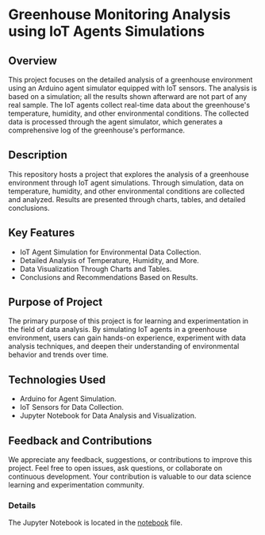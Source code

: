 # Greenhouse Monitoring Analysis using IoT Agents Simulations

## Overview
This project focuses on the detailed analysis of a greenhouse environment using an Arduino agent simulator equipped with IoT sensors. The analysis is based on a simulation; all the results shown afterward are not part of any real sample. The IoT agents collect real-time data about the greenhouse's temperature, humidity, and other environmental conditions. The collected data is processed through the agent simulator, which generates a comprehensive log of the greenhouse's performance.

## Description
This repository hosts a project that explores the analysis of a greenhouse environment through IoT agent simulations. Through simulation, data on temperature, humidity, and other environmental conditions are collected and analyzed. Results are presented through charts, tables, and detailed conclusions.

## Key Features
- IoT Agent Simulation for Environmental Data Collection.
- Detailed Analysis of Temperature, Humidity, and More.
- Data Visualization Through Charts and Tables.
- Conclusions and Recommendations Based on Results.

## Purpose of Project
The primary purpose of this project is for learning and experimentation in the field of data analysis. By simulating IoT agents in a greenhouse environment, users can gain hands-on experience, experiment with data analysis techniques, and deepen their understanding of environmental behavior and trends over time.

## Technologies Used
- Arduino for Agent Simulation.
- IoT Sensors for Data Collection.
- Jupyter Notebook for Data Analysis and Visualization.

## Feedback and Contributions
We appreciate any feedback, suggestions, or contributions to improve this project. Feel free to open issues, ask questions, or collaborate on continuous development. Your contribution is valuable to our data science learning and experimentation community.

### Details

The Jupyter Notebook is located in the [notebook](./notebook) file.


